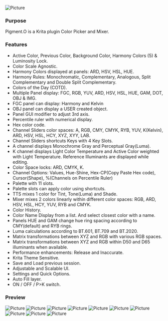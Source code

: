 ![Picture](https://raw.githubusercontent.com/EyeOdin/Pigment.O/master/pigment_o/PREVIEWS/pigment_o.png)

### Purpose

Pigment.O is a Krita plugin Color Picker and Mixer.

### Features

* Active Color, Previous Color, Background Color, Harmony Colors (5) & Luminosity Lock.
* Color Scale Agnostic.
* Harmony Colors displayed at panels: ARD, HSV, HSL, HUE.
* Harmony Rules: Monochromatic, Complementary, Analogous, Split Complementary and Double Split Complementary.
* Colors of the Day (COTD).
* Multiple Panel display: FGC, RGB, YUV, ARD, HSV, HSL, HUE, GAM, DOT, OBJ & IMG.
* FGC panel can display: Harmony and Kelvin
* OBJ panel can display a USER created object.
* Panel GUI modifier to adjust 3rd axis.
* Percentile ruler with numerical display.
* Hex color code.
* Channel Sliders color spaces: A, RGB, CMY, CMYK, RYB, YUV, K(Kelvin), ARD, HSV, HSL, HCY, XYZ, XYY, LAB.
* Channel Sliders shortcuts Keys with 4 Key Slots.
* A channel displays Monochrome Gray and Perceptual Gray(Luma).
* K channel displays Light Color Temperature and Active Color weighted with Light Temperature. Reference Illuminants are displayed while editing.
* Color Space locks: ARD, CMYK, K.
* Channel Options: Values, Hue-Shine, Hex-CP(Copy Paste Hex code), Cursor(Shape), %(Channels on Percentile Ruler)
* Palette with 11 slots.
* Palette slots can apply color using shortcuts.
* TTS mixes 1 color for Tint, Tone(Luma) and Shade.
* Mixer mixes 2 colors linearly within different color spaces: RGB, ARD, HSV, HSL, HCY, YUV, RYB and CMYK.
* Color History.
* Color Name Display from a list. And select closest color with a name.
* Panels HUE and GAM change hue ring spacing according to CMY(default) and RYB rings.
* Luma calculations according to BT.601, BT.709 and BT.2020.
* Matrix transformations between XYZ and RGB with various RGB spaces.
* Matrix transformations between XYZ and RGB within D50 and D65 illuminants when available.
* Performance enhancements: Release and Inaccurate.
* Krita Theme Sensitive.
* Save and Load previous session.
* Adjustable and Scalable UI.
* Settings and Quick Options.
* Auto Fill layer.
* ON / OFF / P>K switch.


### Preview
![Picture](https://raw.githubusercontent.com/EyeOdin/Pigment.O/master/pigment_o/PREVIEWS/default_boot.png)
![Picture](https://raw.githubusercontent.com/EyeOdin/Pigment.O/master/pigment_o/PREVIEWS/channels_all.png)
![Picture](https://raw.githubusercontent.com/EyeOdin/Pigment.O/master/pigment_o/PREVIEWS/luminosity_lock.png)
![Picture](https://raw.githubusercontent.com/EyeOdin/Pigment.O/master/pigment_o/PREVIEWS/panel_fgc.png)
![Picture](https://raw.githubusercontent.com/EyeOdin/Pigment.O/master/pigment_o/PREVIEWS/panel_rgb.png)
![Picture](https://raw.githubusercontent.com/EyeOdin/Pigment.O/master/pigment_o/PREVIEWS/panel_ard.png)
![Picture](https://raw.githubusercontent.com/EyeOdin/Pigment.O/master/pigment_o/PREVIEWS/panel_hue_triangle.png)
![Picture](https://raw.githubusercontent.com/EyeOdin/Pigment.O/master/pigment_o/PREVIEWS/panel_gam_mask_triangle.png)
![Picture](https://raw.githubusercontent.com/EyeOdin/Pigment.O/master/pigment_o/PREVIEWS/panel_dot.png)
![Picture](https://raw.githubusercontent.com/EyeOdin/Pigment.O/master/pigment_o/PREVIEWS/panel_obj_sphere_swap.png)
